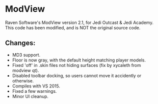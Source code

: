 ModView
=======

Raven Software's ModView version 2.1, for Jedi Outcast & Jedi Academy. This code has been modified, and is NOT the original source code.


## Changes:

* MD3 support.
* Floor is now gray, with the default height matching player models.
* Fixed 'off' in .skin files not hiding surfaces (fix by xycaleth from modview qt).
* Disabled toolbar docking, so users cannot move it accidently or otherwise.
* Compiles with VS 2015.
* Fixed a few warnings.
* Minor UI cleanup.
